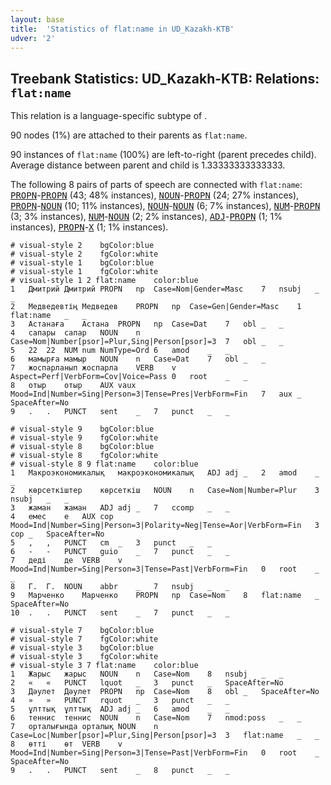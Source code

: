 ```yaml
---
layout: base
title:  'Statistics of flat:name in UD_Kazakh-KTB'
udver: '2'
---
```


## Treebank Statistics: UD_Kazakh-KTB: Relations: `flat:name`

This relation is a language-specific subtype of .

90 nodes (1%) are attached to their parents as `flat:name`.

90 instances of `flat:name` (100%) are left-to-right (parent precedes child).
Average distance between parent and child is 1.33333333333333.

The following 8 pairs of parts of speech are connected with `flat:name`: <tt><a href="kk_ktb-pos-PROPN.html">PROPN</a></tt>-<tt><a href="kk_ktb-pos-PROPN.html">PROPN</a></tt> (43; 48% instances), <tt><a href="kk_ktb-pos-NOUN.html">NOUN</a></tt>-<tt><a href="kk_ktb-pos-PROPN.html">PROPN</a></tt> (24; 27% instances), <tt><a href="kk_ktb-pos-PROPN.html">PROPN</a></tt>-<tt><a href="kk_ktb-pos-NOUN.html">NOUN</a></tt> (10; 11% instances), <tt><a href="kk_ktb-pos-NOUN.html">NOUN</a></tt>-<tt><a href="kk_ktb-pos-NOUN.html">NOUN</a></tt> (6; 7% instances), <tt><a href="kk_ktb-pos-NUM.html">NUM</a></tt>-<tt><a href="kk_ktb-pos-PROPN.html">PROPN</a></tt> (3; 3% instances), <tt><a href="kk_ktb-pos-NUM.html">NUM</a></tt>-<tt><a href="kk_ktb-pos-NOUN.html">NOUN</a></tt> (2; 2% instances), <tt><a href="kk_ktb-pos-ADJ.html">ADJ</a></tt>-<tt><a href="kk_ktb-pos-PROPN.html">PROPN</a></tt> (1; 1% instances), <tt><a href="kk_ktb-pos-PROPN.html">PROPN</a></tt>-<tt><a href="kk_ktb-pos-X.html">X</a></tt> (1; 1% instances).


~~~ conllu
# visual-style 2	bgColor:blue
# visual-style 2	fgColor:white
# visual-style 1	bgColor:blue
# visual-style 1	fgColor:white
# visual-style 1 2 flat:name	color:blue
1	Дмитрий	Дмитрий	PROPN	np	Case=Nom|Gender=Masc	7	nsubj	_	_
2	Медведевтің	Медведев	PROPN	np	Case=Gen|Gender=Masc	1	flat:name	_	_
3	Астанаға	Астана	PROPN	np	Case=Dat	7	obl	_	_
4	сапары	сапар	NOUN	n	Case=Nom|Number[psor]=Plur,Sing|Person[psor]=3	7	obl	_	_
5	22	22	NUM	num	NumType=Ord	6	amod	_	_
6	мамырға	мамыр	NOUN	n	Case=Dat	7	obl	_	_
7	жоспарланып	жоспарла	VERB	v	Aspect=Perf|VerbForm=Cov|Voice=Pass	0	root	_	_
8	отыр	отыр	AUX	vaux	Mood=Ind|Number=Sing|Person=3|Tense=Pres|VerbForm=Fin	7	aux	_	SpaceAfter=No
9	.	.	PUNCT	sent	_	7	punct	_	_

~~~


~~~ conllu
# visual-style 9	bgColor:blue
# visual-style 9	fgColor:white
# visual-style 8	bgColor:blue
# visual-style 8	fgColor:white
# visual-style 8 9 flat:name	color:blue
1	Макроэкономикалық	макроэкономикалық	ADJ	adj	_	2	amod	_	_
2	көрсеткіштер	көрсеткіш	NOUN	n	Case=Nom|Number=Plur	3	nsubj	_	_
3	жаман	жаман	ADJ	adj	_	7	ccomp	_	_
4	емес	е	AUX	cop	Mood=Ind|Number=Sing|Person=3|Polarity=Neg|Tense=Aor|VerbForm=Fin	3	cop	_	SpaceAfter=No
5	,	,	PUNCT	cm	_	3	punct	_	_
6	-	-	PUNCT	guio	_	7	punct	_	_
7	деді	де	VERB	v	Mood=Ind|Number=Sing|Person=3|Tense=Past|VerbForm=Fin	0	root	_	_
8	Г.	Г.	NOUN	abbr	_	7	nsubj	_	_
9	Марченко	Марченко	PROPN	np	Case=Nom	8	flat:name	_	SpaceAfter=No
10	.	.	PUNCT	sent	_	7	punct	_	_

~~~


~~~ conllu
# visual-style 7	bgColor:blue
# visual-style 7	fgColor:white
# visual-style 3	bgColor:blue
# visual-style 3	fgColor:white
# visual-style 3 7 flat:name	color:blue
1	Жарыс	жарыс	NOUN	n	Case=Nom	8	nsubj	_	_
2	«	«	PUNCT	lquot	_	3	punct	_	SpaceAfter=No
3	Дәулет	Дәулет	PROPN	np	Case=Nom	8	obl	_	SpaceAfter=No
4	»	»	PUNCT	rquot	_	3	punct	_	_
5	ұлттық	ұлттық	ADJ	adj	_	6	amod	_	_
6	теннис	теннис	NOUN	n	Case=Nom	7	nmod:poss	_	_
7	орталығында	орталық	NOUN	n	Case=Loc|Number[psor]=Plur,Sing|Person[psor]=3	3	flat:name	_	_
8	өтті	өт	VERB	v	Mood=Ind|Number=Sing|Person=3|Tense=Past|VerbForm=Fin	0	root	_	SpaceAfter=No
9	.	.	PUNCT	sent	_	8	punct	_	_

~~~


